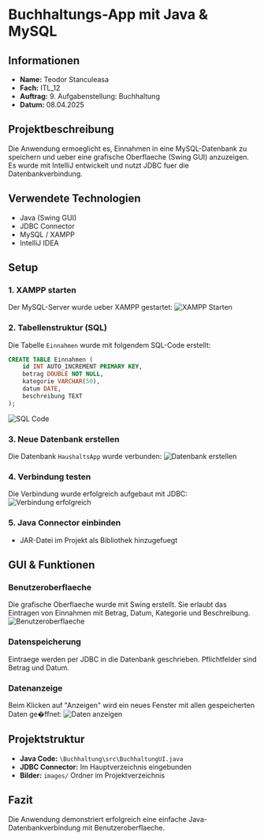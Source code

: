 # Buchhaltungs-App mit Java & MySQL

## Informationen

- **Name:** Teodor Stanculeasa
- **Fach:** ITL_12
- **Auftrag:** 9. Aufgabenstellung: Buchhaltung
- **Datum:** 08.04.2025

## Projektbeschreibung

Die Anwendung ermoeglicht es, Einnahmen in eine MySQL-Datenbank zu speichern und ueber eine grafische Oberflaeche (Swing GUI) anzuzeigen. Es wurde mit IntelliJ entwickelt und nutzt JDBC fuer die Datenbankverbindung.

## Verwendete Technologien

- Java (Swing GUI)
- JDBC Connector
- MySQL / XAMPP
- IntelliJ IDEA

## Setup

### 1. XAMPP starten
Der MySQL-Server wurde ueber XAMPP gestartet:
![XAMPP Starten](images/starting_xampp.png)

### 2. Tabellenstruktur (SQL)
Die Tabelle `Einnahmen` wurde mit folgendem SQL-Code erstellt:
```sql
CREATE TABLE Einnahmen (
    id INT AUTO_INCREMENT PRIMARY KEY,
    betrag DOUBLE NOT NULL,
    kategorie VARCHAR(50),
    datum DATE,
    beschreibung TEXT
);
```
![SQL Code](images/sql_code.png)

### 3. Neue Datenbank erstellen
Die Datenbank `HaushaltsApp` wurde verbunden:
![Datenbank erstellen](images/adding_new_db.png)

### 4. Verbindung testen
Die Verbindung wurde erfolgreich aufgebaut mit JDBC:
![Verbindung erfolgreich](images/connection_successful.png)

### 5. Java Connector einbinden
- JAR-Datei im Projekt als Bibliothek hinzugefuegt

## GUI & Funktionen

### Benutzeroberflaeche
Die grafische Oberflaeche wurde mit Swing erstellt. Sie erlaubt das Eintragen von Einnahmen mit Betrag, Datum, Kategorie und Beschreibung.
![Benutzeroberflaeche](images/ui.png)

### Datenspeicherung
Eintraege werden per JDBC in die Datenbank geschrieben. Pflichtfelder sind Betrag und Datum.

### Datenanzeige
Beim Klicken auf "Anzeigen" wird ein neues Fenster mit allen gespeicherten Daten ge�ffnet:
![Daten anzeigen](images/anzeigen.png)

## Projektstruktur

- **Java Code:** `\Buchhaltung\src\BuchhaltungUI.java`
- **JDBC Connector:** Im Hauptverzeichnis eingebunden
- **Bilder:** `images/` Ordner im Projektverzeichnis

## Fazit

Die Anwendung demonstriert erfolgreich eine einfache Java-Datenbankverbindung mit Benutzeroberflaeche.